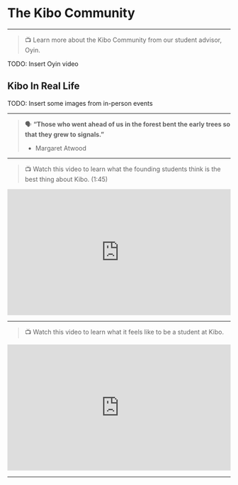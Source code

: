 # The Kibo Community
---

> 📺 Learn more about the Kibo Community from our student advisor, Oyin.

TODO: Insert Oyin video

## Kibo In Real Life

TODO: Insert some images from in-person events

---

> 🗣️ **“Those who went ahead of us in the forest bent the early trees so that they grew to signals.”**
> - Margaret Atwood

---

> 📺 Watch this video to learn what the founding students think is the best thing about Kibo. (1:45)

<div style="position: relative; padding-bottom: 56.25%; height: 0;"><iframe src="https://www.youtube.com/embed/q006VsNxv30" title="YouTube video player" frameborder="0" allow="accelerometer; autoplay; clipboard-write; encrypted-media; gyroscope; picture-in-picture" allowfullscreen style="position: absolute; top: 0; left: 0; width: 100%; height: 100%;"></iframe></div> 

---

> 📺 Watch this video to learn what it feels like to be a student at Kibo.

<div style="position: relative; padding-bottom: 56.25%; height: 0;"><iframe src="https://www.youtube.com/embed/-o5oiHr4ax4" title="YouTube video player" frameborder="0" allow="accelerometer; autoplay; clipboard-write; encrypted-media; gyroscope; picture-in-picture" allowfullscreen style="position: absolute; top: 0; left: 0; width: 100%; height: 100%;"></iframe></div> 

---

